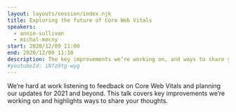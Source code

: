 ```yaml
---
layout: layouts/session/index.njk
title: Exploring the future of Core Web Vitals
speakers:
  - annie-sullivan
  - michal-mocny
start: 2020/12/09 11:00
end: 2020/12/09 11:10
description: The key improvements we’re working on, and ways to share your feedback
#youtubeId: iNfz9tg-wyg
---
```


We’re hard at work listening to feedback on Core Web Vitals and planning our updates for 2021 and beyond. This talk covers key improvements we’re working on and highlights ways to share your thoughts.
